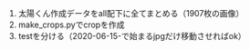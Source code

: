 1. 太陽くん作成データをall配下に全てまとめる（1907枚の画像）
1. make_crops.pyでcropを作成
1. testを分ける（2020-06-15-で始まるjpgだけ移動させればok）
